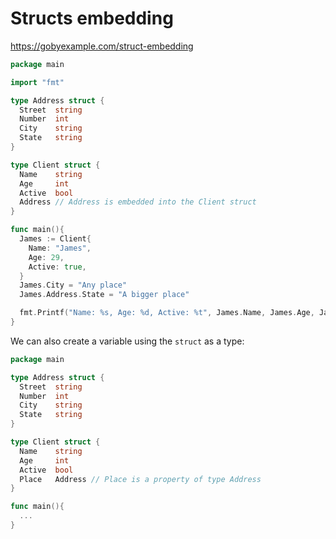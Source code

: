# Structs embedding

<a href="https://gobyexample.com/struct-embedding" target="_blank">https://gobyexample.com/struct-embedding</a>

```go
package main

import "fmt"

type Address struct {
  Street  string
  Number  int
  City    string
  State   string
}

type Client struct {
  Name    string
  Age     int
  Active  bool
  Address // Address is embedded into the Client struct
}

func main(){
  James := Client{
    Name: "James",
    Age: 29,
    Active: true,
  }
  James.City = "Any place"
  James.Address.State = "A bigger place"

  fmt.Printf("Name: %s, Age: %d, Active: %t", James.Name, James.Age, James.Active)
}
```

We can also create a variable using the `struct` as a type:

```go
package main

type Address struct {
  Street  string
  Number  int
  City    string
  State   string
}

type Client struct {
  Name    string
  Age     int
  Active  bool
  Place   Address // Place is a property of type Address
}

func main(){
  ...
}
```
